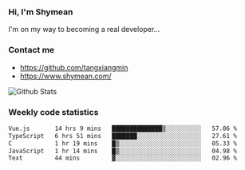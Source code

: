 ### Hi, I'm Shymean

I'm on my way to becoming a real developer...

### Contact me

- <https://github.com/tangxiangmin>
- <https://www.shymean.com/>

![Github Stats](https://github-readme-stats.vercel.app/api?username=tangxiangmin&show_icons=true&theme=dark)


###  Weekly code statistics

<!--START_SECTION:waka-->

```txt
Vue.js       14 hrs 9 mins   ██████████████▒░░░░░░░░░░   57.06 %
TypeScript   6 hrs 51 mins   ███████░░░░░░░░░░░░░░░░░░   27.61 %
C            1 hr 19 mins    █▒░░░░░░░░░░░░░░░░░░░░░░░   05.33 %
JavaScript   1 hr 14 mins    █▒░░░░░░░░░░░░░░░░░░░░░░░   04.98 %
Text         44 mins         ▓░░░░░░░░░░░░░░░░░░░░░░░░   02.96 %
```

<!--END_SECTION:waka-->